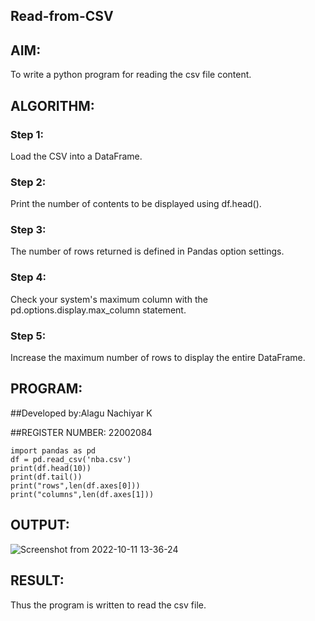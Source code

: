 ## Read-from-CSV

## AIM:
  To write a python program for reading the csv file content.

## ALGORITHM:
### Step 1:
   Load the CSV into a DataFrame.
   
### Step 2:
   Print the number of contents to be displayed using df.head().

### Step 3:
   The number of rows returned is defined in Pandas option settings.

### Step 4:
   Check your system's maximum column with the pd.options.display.max_column statement.
   
### Step 5:
   Increase the maximum number of rows to display the entire DataFrame.


## PROGRAM:
##Developed by:Alagu Nachiyar K


##REGISTER NUMBER: 22002084
```
import pandas as pd
df = pd.read_csv('nba.csv')
print(df.head(10))
print(df.tail())
print("rows",len(df.axes[0]))
print("columns",len(df.axes[1]))
```



## OUTPUT:

![Screenshot from 2022-10-11 13-36-24](https://user-images.githubusercontent.com/113497340/195255151-0c057880-7b3b-4b21-9074-6b53853ffff5.png)



## RESULT:

Thus the program is written to read the csv file.
